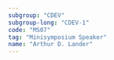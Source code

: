 ```yaml
---
subgroup: "CDEV"
subgroup-long: "CDEV-1"
code: "MS07"
tag: "Minisymposium Speaker"
name: "Arthur D. Lander"
---
```

